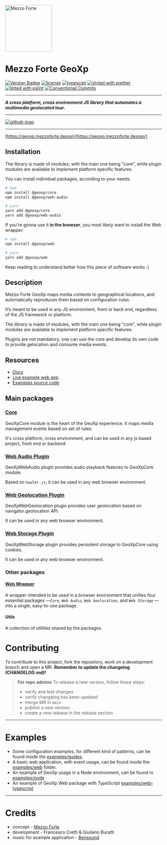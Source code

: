 [<img src="https://mezzoforte.design/img/logo_beige.svg" alt="Mezzo Forte" width="150"/>](https://mezzoforte.design/)

# **Mezzo Forte GeoXp**
[![Version Badge][npm-img]][npm-url]
[![license](https://img.shields.io/badge/license-Apache%202.0-blue)](https://github.com/mezzo-forte-design/geoxp/blob/main/LICENSE)
[![typescipt](https://img.shields.io/badge/%3C%2F%3E-TypeScript-%230074c1.svg)](https://www.typescriptlang.org)
[![styled with prettier](https://img.shields.io/badge/styled_with-Prettier-f8bc45.svg?logo=prettier)](https://github.com/prettier/prettier)
[![linted with eslint](https://img.shields.io/badge/linted_with-ES_Lint-4B32C3.svg?logo=eslint)](https://github.com/eslint/eslint)
[![Conventional Commits](https://img.shields.io/badge/Conventional%20Commits-1.0.0-fa6673.svg)](https://conventionalcommits.org)


[npm-img]: https://img.shields.io/npm/v/@geoxp/core.svg
[npm-url]: https://www.npmjs.com/package/@geoxp/core

***

***A cross platform, cross environment JS library that automates a multimedia geolocated tour.***

***

[![github-logo]](https://github.com/mezzo-forte-design/geoxp)

[github-logo]: https://img.shields.io/badge/GitHub-100000?style=for-the-badge&logo=github&logoColor=white

***

[https://geoxp.mezzoforte.design](https://geoxp.mezzoforte.design/)

## Installation

The library is made of modules, with the main one being "core", while plugin modules are available to implement platform specific features.

You can install individual packages, according to your needs:

```bash
# npm
npm install @geoxp/core
npm install @geoxp/web-audio

# yarn
yarn add @geoxp/core
yarn add @geoxp/web-audio
```

If you're gonna use it **in the browser**, you most likely want to install the Web wrapper:

```bash
# npm
npm install @geoxp/web

# yarn
yarn add @geoxp/web
```

Keep reading to understand better how this piece of software works :)

## **Description**

Mezzo Forte GeoXp maps media contents to geographical locations, and automatically reproduces them based on configuration rules.

It’s meant to be used in any JS environment, front or back end, regardless of the JS framework or platform.

The library is made of modules, with the main one being "core", while plugin modules are available to implement platform specific features.

Plugins are not mandatory, one can use the core and develop its own code to provide gelocation and consume media events.

## **Resources**
* [Docs](https://geoxp.mezzoforte.design/)
* [Live example web app](https://geoxp-web.netlify.app/)
* [Examples source code](https://github.com/mezzo-forte-design/geoxp/tree/main/examples)


## **Main packages**
### [**Core**](https://gitlab.com/mezzo-forte/geoxp/-/tree/main/packages/core)
GeoXpCore module is the heart of the GeoXp experience. It maps media management events based on set of rules.

It's cross platform, cross environment, and can be used in any js based project, front end or backend.

### [**Web Audio Plugin**](https://gitlab.com/mezzo-forte/geoxp/-/tree/main/packages/web)
GeoXpWebAudio plugin provides audio playback features to GeoXpCore module.

Based on `howler.js`, it can be used in any web browser environment.

### [**Web Geolocation Plugin**](https://gitlab.com/mezzo-forte/geoxp/-/tree/main/packages/web-geolocation)
GeoXpWebGeolocation plugin provides user geolocation based on navigator.geolocation API.

It can be used in any web browser environment.

### [**Web Storage Plugin**](https://gitlab.com/mezzo-forte/geoxp/-/tree/main/packages/web-storage)
GeoXpWebStorage plugin provides persistent storage to GeoXpCore using cookies.

It can be used in any web browser environment.

### Other packages
#### [**Web Wrapper**](https://gitlab.com/mezzo-forte/geoxp/-/tree/main/packages/web)
A wrapper intended to be used in a browser environment  that unifies four essential packages —`Core`, `Web Audio`, `Web Geolocation`, and `Web Storage` — into a single, easy-to-use package.

#### **Utils** 
A collection of utilities shared by the packages.

# Contributing

To contribute to this project, fork the repository, work on a development branch and open a MR.
**Remember to update the changelog (CHANGELOG.md)!**

> **For repo admins**
> To release a new version, follow these steps:
> * verify and test changes
> * verify changelog has been updated
> * merge MR in `main`
> * publish a new version
> * create a new release in the release section

***

# Examples
* Some configuration examples, for different kind of patterns, can be found inside the [examples/guides](https://gitlab.com/mezzo-forte/geoxp/-/tree/main/examples/guides).
* A basic web application, with event usage, can be found inside the [examples/web](https://gitlab.com/mezzo-forte/geoxp/-/tree/main/examples/web) folder.
* An example of GeoXp usage in a Node environment, can be found in [examples/node](https://gitlab.com/mezzo-forte/geoxp/-/tree/main/examples/node)
* An example of GeoXp Web package with TypeScript [examples/web-typescript](https://gitlab.com/mezzo-forte/geoxp/-/tree/main/examples/web-typescript)

***

# Credits
* concept - [Mezzo Forte](https://mezzoforte.design/?lang=en)
* development - Francesco Cretti & Giuliano Buratti
* music for example application - [Bensound](https://www.bensound.com)

